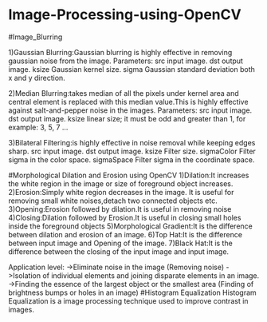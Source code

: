 # Image-Processing-using-OpenCV

#Image_Blurring

1)Gaussian Blurring:Gaussian blurring is highly effective in removing gaussian noise from the image.
Parameters:
src	input image.
dst     output image.
ksize	Gaussian kernel size.
sigma	Gaussian standard deviation both x and y direction.

2)Median Blurring:takes median of all the pixels under kernel area and central element is replaced with this median value.This is highly effective against salt-and-pepper noise in the images.
Parameters:
src	input image.
dst     output image.
ksize	linear size; it must be odd and greater than 1, for example: 3, 5, 7 ...

3)Bilateral Filtering:is highly effective in noise removal while keeping edges sharp.
src	input image.
dst     output image.
ksize	Filter size.
sigmaColor  Filter sigma in the color space.
sigmaSpace  Filter sigma in the coordinate space.

#Morphological Dilation and Erosion using OpenCV
1)Dilation:It increases the white region in the image or size of foreground object increases.
2)Erosion:Simply white region decreases in the image. It is useful for removing small white noises,detach two connected objects etc.
3)Opening:Erosion followed by dilation.It is useful in removing noise
4)Closing:Dilation followed by Erosion.It is useful in closing small holes inside the foreground objects
5)Morphological Gradient:It is the difference between dilation and erosion of an image.
6)Top Hat:It is the difference between input image and Opening of the image.
7)Black Hat:It is the difference between the closing of the input image and input image.

Application level:
->Eliminate noise in the image (Removing noise)
->Isolation of individual elements and joining disparate elements in an image.
->Finding the essence of the largest object or the smallest area (Finding of brightness bumps or holes in an image)
#Histogram Equalization
Histogram Equalization is a image processing technique used to improve contrast in images.



